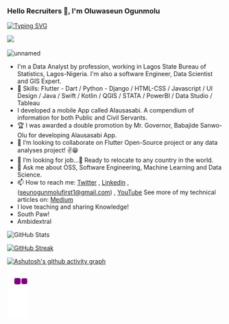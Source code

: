 ### Hello Recruiters 👋, I'm Oluwaseun Ogunmolu

[![Typing SVG](https://readme-typing-svg.herokuapp.com/?lines=Welcome+to+my+Github+Profile;I'm+a+FullStack+Sofware+Engineer;Experience+Data+Analyst;GIS+Expert;with+more+than+10+years+work+experience;Always+learning+new+things+😃)](https://git.io/typing-svg)

![](https://komarev.com/ghpvc/?username=lagrandecode&theme=radical)

![unnamed](https://user-images.githubusercontent.com/58033364/147422837-bbe4a0de-4d5d-436f-830a-808f7a38b5d6.jpg)



- I'm a Data Analyst by profession, working in Lagos State Bureau of Statistics, Lagos-Nigeria. I'm also a software Engineer, Data Scientist and GIS Expert.
- 🌱 Skills: Flutter - Dart / Python - Django / HTML-CSS / Javascript / UI Design / Java / Swift / Kotlin / QGIS / STATA / PowerBI / Data Studio / Tableau
- I developed a mobile App called Alausasabi. A compendium of information for both Public and Civil Servants. 
- 🏆 I was awarded a double promotion by Mr. Governor, Babajide Sanwo-Olu for developing Alausasabi App.
- 👯 I’m looking to collaborate on Flutter Open-Source project  or any data analyses project! ✌😁
- 🤔 I’m looking for job...🙏 Ready to relocate to any country in the world.
- 💬 Ask me about OSS, Software Engineering, Machine Learning and Data Science.
- 📫 How to reach me: [Twitter](https://twitter/seunmolz) , [Linkedin](https://www.linkedin.com/in/oluwaseun-ogunmolu-103bbb198/) ,  (seunogunmolufirst1@gmail.com) , [YouTube](https://www.youtube.com/channel/UCLIXW48R5YR7tq41xYoT3Og)
See more of my technical articles on: [Medium](https://seunogunmolufirst1.medium.com/)
- I love teaching and sharing Knowledge!
- South Paw!
- Ambidextral


![GitHub Stats](https://github-readme-stats.vercel.app/api?username=lagrandecode&theme=radical)

[![GitHub Streak](https://github-readme-streak-stats.herokuapp.com/?user=lagrandecode&theme=radical)](https://git.io/streak-stats)

[![Ashutosh's github activity graph](https://activity-graph.herokuapp.com/graph?username=lagrandecode&theme=rogue)](https://github.com/lagrandecode/github-readme-activity-graph)

![snake gif](https://github.com/lagrandecode/lagrandecode/blob/output/github-contribution-grid-snake.gif)




